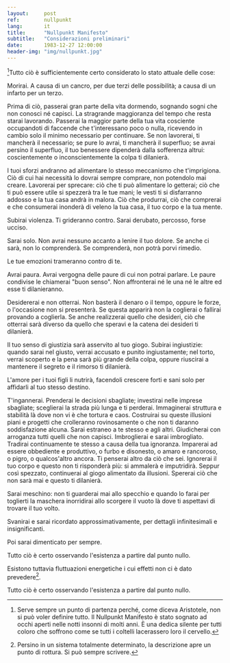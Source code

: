 ```yaml
---
layout:     post
ref:		nullpunkt
lang: 		it
title:      "Nullpunkt Manifesto"
subtitle:   "Considerazioni preliminari"
date:       1983-12-27 12:00:00
header-img: "img/nullpunkt.jpg"
---
```


[^1]Tutto ciò è sufficientemente certo considerato lo stato attuale delle cose:

Morirai. A causa di un cancro, per due terzi delle possibilità; a causa di un infarto per un terzo. 

Prima di ciò, passerai gran parte della vita dormendo, sognando sogni che non conosci né capisci.
La stragrande maggioranza del tempo che resta starai lavorando. Passerai la maggior parte della tua vita cosciente occupandoti di faccende che t'interessano poco o nulla, ricevendo in cambio solo il minimo necessario per continuare. 
Se non lavorerai, ti mancherà il necessario; se pure lo avrai, ti mancherà il superfluo; se avrai persino il superfluo, il tuo benessere dipenderà dalla sofferenza altrui: coscientemente o inconscientemente la colpa ti dilanierà.

I tuoi sforzi andranno ad alimentare lo stesso meccanismo che t'imprigiona. Ciò di cui hai necessità lo dovrai sempre comprare, non potendolo mai creare. Lavorerai per sprecare: ciò che ti può alimentare lo getterai; ciò che ti può essere utile si spezzerà tra le tue mani; le vesti ti si disfarranno addosso e la tua casa andrà in malora. Ciò che produrrai, ciò che comprerai e che consumerai inonderà di veleno la tua casa, il tuo corpo e la tua mente.

Subirai violenza. Ti grideranno contro. Sarai derubato, percosso, forse ucciso.

Sarai solo. Non avrai nessuno accanto a lenire il tuo dolore. Se anche ci sarà, non lo comprenderà. Se comprenderà, non potrà porvi rimedio.

Le tue emozioni trameranno contro di te. 

Avrai paura.
Avrai vergogna delle paure di cui non potrai parlare. Le paure condivise le chiamerai "buon senso". Non affronterai né le una né le altre ed esse ti dilanieranno.

Desidererai e non otterrai. Non basterà il denaro o il tempo, oppure le forze, o l'occasione non si presenterà. Se questa apparirà non la coglierai o fallirai provando a coglierla. Se anche realizzerai quello che desideri, ciò che otterrai sarà diverso da quello che speravi e la catena dei desideri ti dilanierà.

Il tuo senso di giustizia sarà asservito al tuo giogo. Subirai ingiustizie: quando sarai nel giusto, verrai accusato e punito ingiustamente; nel torto, verrai scoperto e la pena sarà più grande della colpa, oppure riuscirai a mantenere il segreto e il rimorso ti dilanierà.

L'amore per i tuoi figli li nutrirà, facendoli crescere forti e sani solo per affidarli al tuo stesso destino.

T'ingannerai. Prenderai le decisioni sbagliate; investirai nelle imprese sbagliate; sceglierai la strada più lunga e ti perderai.
Immaginerai struttura e stabilità là dove non vi è che tortura e caos. Costruirai su queste illusioni piani e progetti che crolleranno rovinosamente o che non ti daranno soddisfazione alcuna. Sarai estraneo a te stesso e agli altri. Giudicherai con arroganza tutti quelli che non capisci. Imbroglierai e sarai imbrogliato. Tradirai continuamente te stesso a causa della tua ignoranza. Imparerai ad essere obbediente e produttivo, o furbo e disonesto, o amaro e rancoroso, o pigro, o qualcos'altro ancora. 
Ti penserai altro da ciò che sei. Ignorerai il tuo corpo e questo non ti risponderà più: si ammalerà e imputridirà. Seppur così spezzato, continuerai al giogo alimentato da illusioni. Spererai ciò che non sarà mai e questo ti dilanierà.

Sarai meschino: non ti guarderai mai allo specchio e quando lo farai per toglierti la maschera inorridirai allo scorgere il vuoto là dove ti aspettavi di trovare il tuo volto. 

Svanirai e sarai ricordato approssimativamente, per dettagli infinitesimali e insignificanti. 

Poi sarai dimenticato per sempre.

Tutto ciò è certo osservando l'esistenza a partire dal punto nullo.

Esistono tuttavia fluttuazioni energetiche i cui effetti non ci è dato prevedere[^2].

Tutto ciò è certo osservando l'esistenza a partire dal punto nullo.


[^1]: Serve sempre un punto di partenza perché, come diceva Aristotele, non si può voler definire tutto. Il Nullpunkt Manifesto è stato sognato ad occhi aperti nelle notti insonni di molti anni. È una dedica silente per tutti coloro che soffrono come se tutti i coltelli lacerassero loro il cervello.

[^2]: Persino in un sistema totalmente determinato, la descrizione apre un punto di rottura. Si può sempre scrivere.